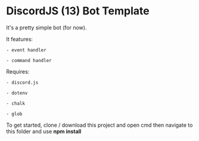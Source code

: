 # DiscordJS (13) Bot Template
 
It's a pretty simple bot (for now).

It features:

    - event handler
    
    - command handler
    

Requires:

    - discord.js
    
    - dotenv
    
    - chalk
    
    - glob
    

To get started, clone / download this project and open cmd then navigate to this folder and use **npm install**
